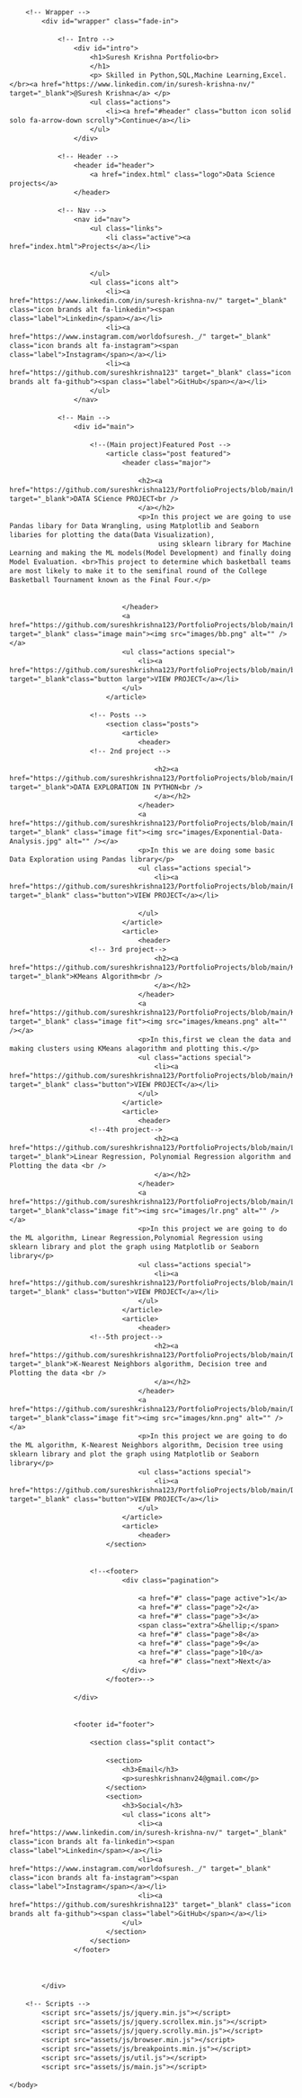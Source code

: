 <!DOCTYPE HTML>
<!--
	My Protfolio
-->
<html>
	<head>
		<title>SURESH PORTFOLIO</title>
		<meta charset="utf-8" />
		<meta name="viewport" content="width=device-width, initial-scale=1, user-scalable=no" />
		<link rel="stylesheet" href="assets/css/main.css" />
		<noscript><link rel="stylesheet" href="assets/css/noscript.css" /></noscript>
	</head>
	<body class="is-preload">

		<!-- Wrapper -->
			<div id="wrapper" class="fade-in">

				<!-- Intro -->
					<div id="intro">
						<h1>Suresh Krishna Portfolio<br>
						</h1>
						<p> Skilled in Python,SQL,Machine Learning,Excel.   </br><a href="https://www.linkedin.com/in/suresh-krishna-nv/" target="_blank">@Suresh Krishna</a> </p>
						<ul class="actions">
							<li><a href="#header" class="button icon solid solo fa-arrow-down scrolly">Continue</a></li>
						</ul>
					</div>

				<!-- Header -->
					<header id="header">
						<a href="index.html" class="logo">Data Science projects</a>
					</header>

				<!-- Nav -->
					<nav id="nav">
						<ul class="links">
							<li class="active"><a href="index.html">Projects</a></li>
							
							
						</ul>
						<ul class="icons alt">
							<li><a href="https://www.linkedin.com/in/suresh-krishna-nv/" target="_blank" class="icon brands alt fa-linkedin"><span class="label">Linkedin</span></a></li>
							<li><a href="https://www.instagram.com/worldofsuresh._/" target="_blank" class="icon brands alt fa-instagram"><span class="label">Instagram</span></a></li>
							<li><a href="https://github.com/sureshkrishna123" target="_blank" class="icon brands alt fa-github"><span class="label">GitHub</span></a></li>
						</ul>
					</nav>

				<!-- Main -->
					<div id="main">

						<!--(Main project)Featured Post -->
							<article class="post featured">
								<header class="major">
									
									<h2><a href="https://github.com/sureshkrishna123/PortfolioProjects/blob/main/basketball%20teams%20.ipynb" target="_blank">DATA SCience PROJECT<br />
									</a></h2>
									<p>In this project we are going to use Pandas libary for Data Wrangling, using Matplotlib and Seaborn libaries for plotting the data(Data Visualization),
										 using sklearn library for Machine Learning and making the ML models(Model Development) and finally doing Model Evaluation. <br>This project to determine which basketball teams are most likely to make it to the semifinal round of the College Basketball Tournament known as the Final Four.</p>
                                                                                                                                                                                                                     
									
								</header>
								<a href="https://github.com/sureshkrishna123/PortfolioProjects/blob/main/basketball%20teams%20.ipynb" target="_blank" class="image main"><img src="images/bb.png" alt="" /></a>
								<ul class="actions special">
									<li><a href="https://github.com/sureshkrishna123/PortfolioProjects/blob/main/basketball%20teams%20.ipynb"  target="_blank"class="button large">VIEW PROJECT</a></li>
								</ul>
							</article>

						<!-- Posts -->
							<section class="posts">
								<article>
									<header>
						<!-- 2nd project -->				
			
										<h2><a href="https://github.com/sureshkrishna123/PortfolioProjects/blob/main/Basic%20data%20exploration.ipynb" target="_blank">DATA EXPLORATION IN PYTHON<br />
										</a></h2>
									</header>
									<a href="https://github.com/sureshkrishna123/PortfolioProjects/blob/main/Basic%20data%20exploration.ipynb" target="_blank" class="image fit"><img src="images/Exponential-Data-Analysis.jpg" alt="" /></a>
									<p>In this we are doing some basic Data Exploration using Pandas library</p>
									<ul class="actions special">
										<li><a href="https://github.com/sureshkrishna123/PortfolioProjects/blob/main/Basic%20data%20exploration.ipynb" target="_blank" class="button">VIEW PROJECT</a></li>
										
									</ul>
								</article>
								<article>
									<header>
						<!-- 3rd project-->				
										<h2><a href="https://github.com/sureshkrishna123/PortfolioProjects/blob/main/KMeans.ipynb" target="_blank">KMeans Algorithm<br />
										</a></h2>
									</header>
									<a href="https://github.com/sureshkrishna123/PortfolioProjects/blob/main/KMeans.ipynb" target="_blank" class="image fit"><img src="images/kmeans.png" alt="" /></a>
									<p>In this,first we clean the data and making clusters using KMeans alagorithm and plotting this.</p>
									<ul class="actions special">
										<li><a href="https://github.com/sureshkrishna123/PortfolioProjects/blob/main/KMeans.ipynb" target="_blank" class="button">VIEW PROJECT</a></li>
									</ul>
								</article>
								<article>
									<header>
						<!--4th project-->				
										<h2><a href="https://github.com/sureshkrishna123/PortfolioProjects/blob/main/Linear_and_Polynomial_Regression.ipynb" target="_blank">Linear Regression, Polynomial Regression algorithm and Plotting the data <br />
										</a></h2>
									</header>
									<a href="https://github.com/sureshkrishna123/PortfolioProjects/blob/main/Linear_and_Polynomial_Regression.ipynb" target="_blank"class="image fit"><img src="images/lr.png" alt="" /></a>
									<p>In this project we are going to do the ML algorithm, Linear Regression,Polynomial Regression using sklearn library and plot the graph using Matplotlib or Seaborn library</p>
									<ul class="actions special">
										<li><a href="https://github.com/sureshkrishna123/PortfolioProjects/blob/main/Linear_and_Polynomial_Regression.ipynb" target="_blank" class="button">VIEW PROJECT</a></li>
									</ul>
								</article>
								<article>
									<header>
						<!--5th project-->				
										<h2><a href="https://github.com/sureshkrishna123/PortfolioProjects/blob/main/Decision_tree_and_K_Nearest_Neighbors.ipynb" target="_blank">K-Nearest Neighbors algorithm, Decision tree and Plotting the data <br />
										</a></h2>
									</header>
									<a href="https://github.com/sureshkrishna123/PortfolioProjects/blob/main/Decision_tree_and_K_Nearest_Neighbors.ipynb" target="_blank"class="image fit"><img src="images/knn.png" alt="" /></a>
									<p>In this project we are going to do the ML algorithm, K-Nearest Neighbors algorithm, Decision tree using sklearn library and plot the graph using Matplotlib or Seaborn library</p>
									<ul class="actions special">
										<li><a href="https://github.com/sureshkrishna123/PortfolioProjects/blob/main/Decision_tree_and_K_Nearest_Neighbors.ipynb" target="_blank" class="button">VIEW PROJECT</a></li>
									</ul>
								</article>
								<article>
									<header>
							</section>

						
						<!--<footer>
								<div class="pagination">
									
									<a href="#" class="page active">1</a>
									<a href="#" class="page">2</a>
									<a href="#" class="page">3</a>
									<span class="extra">&hellip;</span>
									<a href="#" class="page">8</a>
									<a href="#" class="page">9</a>
									<a href="#" class="page">10</a>
									<a href="#" class="next">Next</a>
								</div>
							</footer>-->	

					</div>

				
					<footer id="footer">
						
						<section class="split contact">
							
							<section>
								<h3>Email</h3>
								<p>sureshkrishnanv24@gmail.com</p>
							</section>
							<section>
								<h3>Social</h3>
								<ul class="icons alt">
									<li><a href="https://www.linkedin.com/in/suresh-krishna-nv/" target="_blank" class="icon brands alt fa-linkedin"><span class="label">Linkedin</span></a></li>
									<li><a href="https://www.instagram.com/worldofsuresh._/" target="_blank" class="icon brands alt fa-instagram"><span class="label">Instagram</span></a></li>
									<li><a href="https://github.com/sureshkrishna123" target="_blank" class="icon brands alt fa-github"><span class="label">GitHub</span></a></li>
								</ul>
							</section>
						</section>
					</footer>

				

			</div>

		<!-- Scripts -->
			<script src="assets/js/jquery.min.js"></script>
			<script src="assets/js/jquery.scrollex.min.js"></script>
			<script src="assets/js/jquery.scrolly.min.js"></script>
			<script src="assets/js/browser.min.js"></script>
			<script src="assets/js/breakpoints.min.js"></script>
			<script src="assets/js/util.js"></script>
			<script src="assets/js/main.js"></script>

	</body>
</html>

